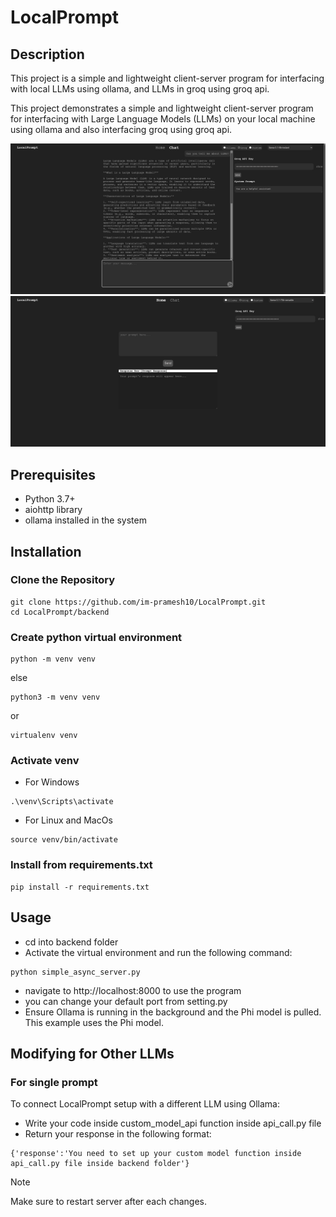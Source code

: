 # LocalPrompt

## Description
This project is a simple and lightweight client-server program for interfacing with local LLMs using ollama, and LLMs in groq using groq api.

This project demonstrates a simple and lightweight client-server program for interfacing with Large Language Models (LLMs) on your local machine using ollama and also interfacing groq using groq api.

![LocalPrompt Screenshot 1](readme-images/image2.png)
![LocalPrompt Screenshot 2](readme-images/image1.png)

## Prerequisites

- Python 3.7+
- aiohttp library
- ollama installed in the system

## Installation

### Clone the Repository

```
git clone https://github.com/im-pramesh10/LocalPrompt.git
cd LocalPrompt/backend
```

### Create python virtual environment

```
python -m venv venv
```

else

```
python3 -m venv venv
```

or

```
virtualenv venv
```

### Activate venv

- For Windows

```
.\venv\Scripts\activate
```

- For Linux and MacOs

```
source venv/bin/activate
```

### Install from requirements.txt

```
pip install -r requirements.txt
```

## Usage

- cd into backend folder
- Activate the virtual environment and run the following command:

```
python simple_async_server.py
```

- navigate to http://localhost:8000 to use the program
- you can change your default port from setting.py
- Ensure Ollama is running in the background and the Phi model is pulled. This example uses the Phi model.

## Modifying for Other LLMs
### For single prompt
To connect LocalPrompt setup with a different LLM using Ollama:
- Write your code inside custom_model_api function inside api_call.py file
- Return your response in the following format:

```
{'response':'You need to set up your custom model function inside api_call.py file inside backend folder'}
```

> [!NOTE]
> Make sure to restart server after each changes.
